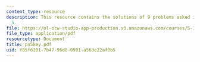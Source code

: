 ```yaml
---
content_type: resource
description: This resource contains the solutions of 9 problems asked in problem set
  5.
file: https://ol-ocw-studio-app-production.s3.amazonaws.com/courses/5-12-organic-chemistry-i-spring-2005/f85f61017b4796d80901a563e22af0b5_ps5key.pdf
file_type: application/pdf
resourcetype: Document
title: ps5key.pdf
uid: f85f6101-7b47-96d8-0901-a563e22af0b5
---
```


